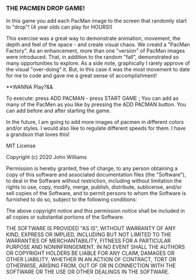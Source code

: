 ### **THE PACMEN DROP GAME!**

In this game you add each PacMan image to the screen that randomly start to "drop"!  (4 year olds can play for HOURS!)

This exercise was a great way to demonstrate animation, movement, the depth and feel of the space - and create visual chaos.  We creatd a "PacMan Factory". As an enhancement, more than one "version" of PacMan images were introduced.  That, in addition to the random "fall", demonstrated so many opportunities to explore.  As a side note, graphically I rarely approve of the visual "over-doing" it.  But, in this case it was the most movement to date for me to code and gave me a great sense of accomplishment!

**WANNA Play?&& 

To execute: press ADD PACMAN  - press START GAME ; You can add as many of the PacMen as you like by pressing the ADD PACMAN button.  You can add before and after starting the game.

In the future, I am going to add more images of pacmen in different colors and/or styles.  I would also like to regulate different speeds for them.  I have a grandson that loves this!



MIT License

Copyright (c) 2020 John Williams

Permission is hereby granted, free of charge, to any person obtaining a copy
of this software and associated documentation files (the "Software"), to deal
in the Software without restriction, including without limitation the rights
to use, copy, modify, merge, publish, distribute, sublicense, and/or sell
copies of the Software, and to permit persons to whom the Software is
furnished to do so, subject to the following conditions:

The above copyright notice and this permission notice shall be included in all
copies or substantial portions of the Software.

THE SOFTWARE IS PROVIDED "AS IS", WITHOUT WARRANTY OF ANY KIND, EXPRESS OR
IMPLIED, INCLUDING BUT NOT LIMITED TO THE WARRANTIES OF MERCHANTABILITY,
FITNESS FOR A PARTICULAR PURPOSE AND NONINFRINGEMENT. IN NO EVENT SHALL THE
AUTHORS OR COPYRIGHT HOLDERS BE LIABLE FOR ANY CLAIM, DAMAGES OR OTHER
LIABILITY, WHETHER IN AN ACTION OF CONTRACT, TORT OR OTHERWISE, ARISING FROM,
OUT OF OR IN CONNECTION WITH THE SOFTWARE OR THE USE OR OTHER DEALINGS IN THE
SOFTWARE.
